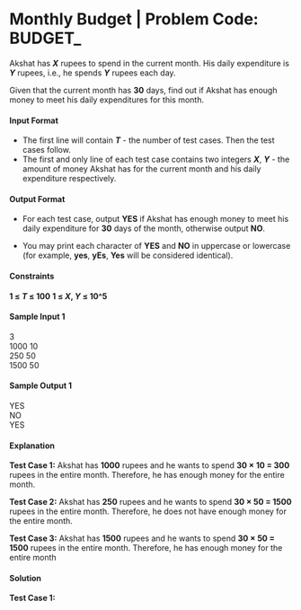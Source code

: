 # Monthly Budget | Problem Code: BUDGET_

Akshat has **_X_** rupees to spend in the current month. His daily expenditure is **_Y_** rupees, i.e., he spends **_Y_** rupees each day.<br/>

Given that the current month has **30** days, find out if Akshat has enough money to meet his daily expenditures for this month.<br/>

#### Input Format<br/>
- The first line will contain **_T_** - the number of test cases. Then the test cases follow.
- The first and only line of each test case contains two integers **_X_**, **_Y_** - the amount of money Akshat has for the current month and his daily expenditure respectively.

#### Output Format<br/>
- For each test case, output **YES** if Akshat has enough money to meet his daily expenditure for **30** days of the month, otherwise output **NO**.

- You may print each character of **YES** and **NO** in uppercase or lowercase (for example, **yes**, **yEs**, **Yes** will be considered identical).

#### Constraints<br/>
**1 ≤ _T_ ≤ 100**
**1 ≤ _X_, _Y_ ≤ 10^5**

#### Sample Input 1 <br/>
3<br/>
1000 10<br/>
250 50<br/>
1500 50<br/>

#### Sample Output 1 
YES<br/>
NO<br/>
YES<br/>

#### Explanation
**Test Case 1:** Akshat has **1000** rupees and he wants to spend **30 × 10 = 300** rupees in the entire month. Therefore, he has enough money for the entire month.

**Test Case 2:** Akshat has **250** rupees and he wants to spend **30 × 50 = 1500** rupees in the entire month. Therefore, he does not have enough money for the entire month.

**Test Case 3:** Akshat has **1500** rupees and he wants to spend **30 × 50 = 1500** rupees in the entire month. Therefore, he has enough money for the entire month


#### Solution<br/>
**Test Case 1:** 
